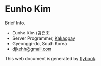 # Eunho Kim

Brief Info.

* Eunho Kim (김은호)
* Server Programmer, [Kakaopay](https://www.kakaopay.com/)
* Gyeonggi-do, South Korea
* [djkehh@gmail.com](mailto:djkehh@gmail.com)

This web document is generated by [flybook](https://github.com/rhiokim/flybook).
